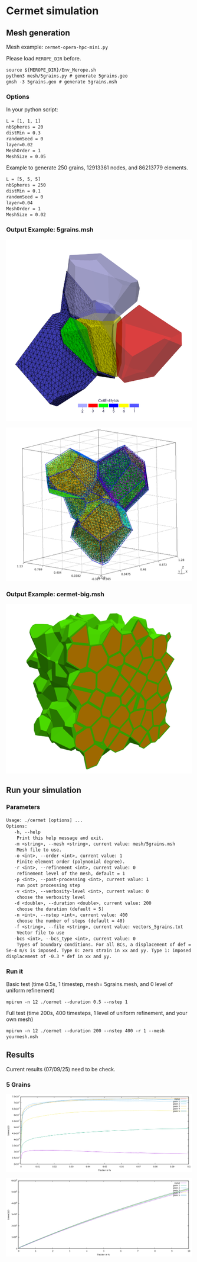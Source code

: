# Cermet simulation

## Mesh generation

Mesh example: `cermet-opera-hpc-mini.py`


Please load `MEROPE_DIR` before.

```
source ${MEROPE_DIR}/Env_Merope.sh
python3 mesh/5grains.py # generate 5grains.geo
gmsh -3 5grains.geo # generate 5grains.msh
```

### Options

In your python script: 

```
L = [1, 1, 1]
nbSpheres = 20 
distMin = 0.3
randomSeed = 0
layer=0.02
MeshOrder = 1
MeshSize = 0.05
```

Example to generate 250 grains, 12913361 nodes, and 86213779 elements.


```
L = [5, 5, 5]
nbSpheres = 250
distMin = 0.1
randomSeed = 0
layer=0.04
MeshOrder = 1
MeshSize = 0.02
```

### Output Example: 5grains.msh

![Cermet Case](doc/cermet-5grains.png)

![Cermet Case png](doc/cermet-5grains-gmsh.png)

### Output Example: cermet-big.msh

![Cermet Case png](doc/cermet-big-vtk.png)

## Run your simulation

### Parameters

```
Usage: ./cermet [options] ...
Options:
   -h, --help
	Print this help message and exit.
   -m <string>, --mesh <string>, current value: mesh/5grains.msh
	Mesh file to use.
   -o <int>, --order <int>, current value: 1
	Finite element order (polynomial degree).
   -r <int>, --refinement <int>, current value: 0
	refinement level of the mesh, default = 1
   -p <int>, --post-processing <int>, current value: 1
	run post processing step
   -v <int>, --verbosity-level <int>, current value: 0
	choose the verbosity level
   -d <double>, --duration <double>, current value: 200
	choose the duration (default = 5)
   -n <int>, --nstep <int>, current value: 400
	choose the number of steps (default = 40)
   -f <string>, --file <string>, current value: vectors_5grains.txt
	Vector file to use
   -bcs <int>, --bcs_type <int>, current value: 0
	Types of boundary conditions. For all BCs, a displacement of def = 5e-4 m/s is imposed. Type 0: zero strain in xx and yy. Type 1: imposed displacement of -0.3 * def in xx and yy.
```

### Run it

Basic test (time 0.5s, 1 timestep, mesh= 5grains.mesh, and 0 level of uniform refinement)

```
mpirun -n 12 ./cermet --duration 0.5 --nstep 1
```

Full test (time 200s, 400 timesteps, 1 level of uniform refinement, and your own mesh)

```
mpirun -n 12 ./cermet --duration 200 --nstep 400 -r 1 --mesh yourmesh.msh
```

## Results

Current results (07/09/25) need to be check.

### 5 Grains


![Boundary conditions of type 0](doc/cermet-bcs-type-0.png)

![Boundary conditions of type 1](doc/cermet-bcs-type-1.png)
